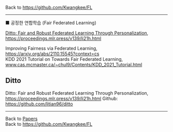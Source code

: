 Back to https://github.com/Kwangkee/FL
***


■ 공정한 연합학습 (Fair Federated Learning)  

[Ditto: Fair and Robust Federated Learning Through Personalization](https://github.com/Kwangkee/FL/blob/main/FL@Fair.md#ditto), https://proceedings.mlr.press/v139/li21h.html

Improving Fairness via Federated Learning, https://arxiv.org/abs/2110.15545?context=cs  
KDD 2021 Tutorial on Towards Fair Federated Learning, www.cas.mcmaster.ca/~chul9/Contents/KDD_2021_Tutorial.html  


## Ditto 
Ditto: Fair and Robust Federated Learning Through Personalization, https://proceedings.mlr.press/v139/li21h.html
Github: https://github.com/litian96/ditto  




***
Back to [Papers](#papers)  
Back to https://github.com/Kwangkee/FL
